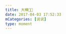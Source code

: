 ```yaml
---
title: 大棒🤤🤤
date: 2017-04-03 17:52:33
mCategories: [说说]
type: moment
---
```


<div id="pics-20170403175233"></div>

<script>
var data = [
    {"link": "2017-04-03_000001.jpeg", "type": "shuoshuo"},
    {"link": "2017-04-03_000003.jpeg", "type": "shuoshuo"}
];
picsRender(data, "pics-20170403175233");
</script>

